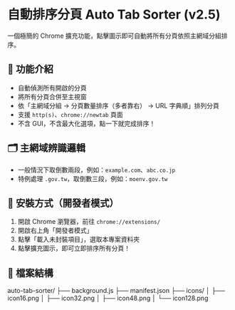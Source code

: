 # 自動排序分頁 Auto Tab Sorter (v2.5)

一個極簡的 Chrome 擴充功能，點擊圖示即可自動將所有分頁依照主網域分組排序。

## 🧩 功能介紹

- 自動偵測所有開啟的分頁
- 將所有分頁合併至主視窗
- 依「主網域分組 → 分頁數量排序（多者靠右） → URL 字典順」排列分頁
- 支援 `http(s)`、`chrome://newtab` 頁面
- 不含 GUI，不含最大化選項，點一下就完成排序！

## 🗂️ 主網域辨識邏輯

- 一般情況下取倒數兩段，例如：`example.com`、`abc.co.jp`
- 特例處理 `.gov.tw`，取倒數三段，例如：`moenv.gov.tw`

## 🔧 安裝方式（開發者模式）

1. 開啟 Chrome 瀏覽器，前往 `chrome://extensions/`
2. 開啟右上角「開發者模式」
3. 點擊「載入未封裝項目」，選取本專案資料夾
4. 點擊擴充圖示，即可立即排序所有分頁！

## 📁 檔案結構

auto-tab-sorter/
├── background.js
├── manifest.json
├── icons/
│ ├── icon16.png
│ ├── icon32.png
│ ├── icon48.png
│ └── icon128.png

